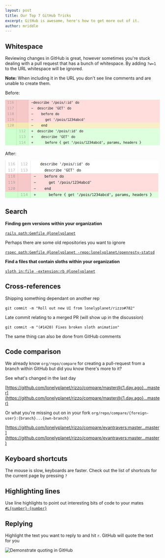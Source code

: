 ```yaml
---
layout: post
title: Our Top 7 GitHub Tricks
excerpt: GitHub is awesome, here's how to get more out of it.
author: mriddle
---
```


## Whitespace

Reviewing changes in GitHub is great, however sometimes you're stuck dealing with a pull request that has a bunch of whitespace.
By adding `?w=1` to the URL whitespace will be ignored.

**Note:** When including it in the URL you don't see line comments and are unable to create them.

Before:

<img src="/img/diff_with_whitespace.jpg" alt="Diff with whitespace" />

After:

<img src="/img/diff_ignore_whitespace.jpg" alt="Diff with whitespace ignored" />


## Search

**Finding gem versions within your organization**

[`rails path:Gemfile @lonelyplanet`](https://github.com/search?q=rails+path%3AGemfile+%40lonelyplanet&type=Code&ref=searchresults)

Perhaps there are some old repositories you want to ignore

[`rspec path:Gemfile @lonelyplanet -repo:lonelyplanet/openresty-statsd`](https://github.com/search?q=rspec+path%3AGemfile+%40lonelyplanet+-repo%3Alonelyplanet%2Fopenresty-statsd&type=Code&ref=searchresults)

**Find a files that contain sloths within your organization**

[`sloth in:file -extension:rb @lonelyplanet`](https://github.com/search?q=sloth+in%3Afile+-extension%3Arb+%40lonelyplanet&type=Code&ref=searchresults)

## Cross-references

Shipping something dependant on another rep

`git commit -m "Roll out new UI from lonelyplanet/rizzo#782"`

Late commit relating to a merged PR (will show up in the discussion)

`git commit -m "(#1420) Fixes broken sloth animation"`

The same thing can also be done from GitHub comments

## Code comparison

We already know `org/repo/compare` for creating a pull-request from a branch within GitHub but did you know there's more to it?

See what's changed in the last day

[https://github.com/lonelyplanet/rizzo/compare/master@{1.day.ago}...master](https://github.com/lonelyplanet/rizzo/compare/master@{1.day.ago}...master)

Or what you're missing out on in your fork
`org/repo/compare/{foreign-user}:{branch}...{own-branch}`

[https://github.com/lonelyplanet/rizzo/compare/evantravers:master...master](https://github.com/lonelyplanet/rizzo/compare/evantravers:master...master)




## Keyboard shortcuts

The mouse is slow, keyboards are faster. Check out the list of shortcuts for the current page by pressing `?`

## Highlighting lines

Use line highlights to point out interesting bits of code to your mates
[`#L{number}-{number}`](https://github.com/rails/rails/blob/e20dd73df42d63b206d221e2258cc6dc7b1e6068/actionpack/test/fixtures/alternate_helpers/foo_helper.rb#L2)

## Replying

Highlight the text you want to reply to and hit `r`. GitHub will quote the text for you

<img src="https://camo.githubusercontent.com/df4de1519cc0c3cc4d394f309f1d5c7c92297e03/68747470733a2f2f662e636c6f75642e6769746875622e636f6d2f6173736574732f3239363433322f3132343438332f62306661363230342d366566302d313165322d383363332d3235366333376661376162632e676966" alt="Demonstrate quoting in GitHub" />



